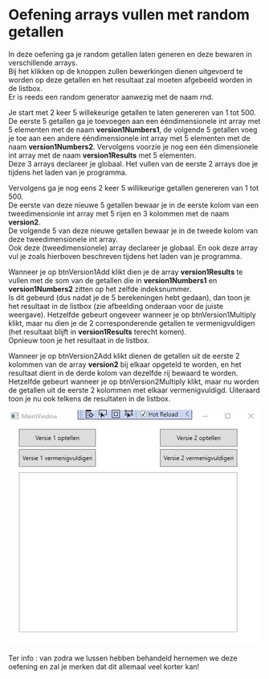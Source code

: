 # Oefening arrays vullen met random getallen

In deze oefening ga je random getallen laten generen en deze bewaren in verschillende arrays.  
Bij het klikken op de knoppen zullen bewerkingen dienen uitgevoerd te worden op deze getallen en het resultaat zal moeten afgebeeld worden in de listbox.  
Er is reeds een random generator aanwezig met de naam rnd.  

Je start met 2 keer 5 willekeurige getallen te laten genereren van 1 tot 500.  
De eerste 5 getallen ga je toevoegen aan een ééndimensionele int array met 5 elementen met de naam **version1Numbers1**, de volgende 5 getallen voeg je toe aan een andere ééndimensionele int array met 5 elementen met de naam **version1Numbers2**.
Vervolgens voorzie je nog een één dimensionele int array met de naam **version1Results** met 5 elementen.  
Deze 3 arrays declareer je globaal.
Het vullen van de eerste 2 arrays doe je tijdens het laden van je programma.

Vervolgens ga je nog eens 2 keer 5 willikeurige getallen genereren van 1 tot 500.  
De eerste van deze nieuwe 5 getallen bewaar je in de eerste kolom van een tweedimensionle int array met 5 rijen en 3 kolommen met de naam **version2**.  
De volgende 5 van deze nieuwe getallen bewaar je in de tweede kolom van deze tweedimensionele int array.  
Ook deze (tweedimensionele) array declareer je globaal.
En ook deze array vul je zoals hierboven beschreven tijdens het laden van je programma.

Wanneer je op btnVersion1Add klikt dien je de array **version1Results** te vullen met de som van de getallen die in **version1Numbers1** en **version1Numbers2** zitten op het zelfde indeksnummer.  
Is dit gebeurd (dus nadat je de 5 berekeningen hebt gedaan), dan toon je het resultaat in de listbox (zie afbeelding onderaan voor de juiste weergave).
Hetzelfde gebeurt ongeveer wanneer je op btnVersion1Multiply klikt, maar nu dien je de 2 corresponderende getallen te vermenigvuldigen (het resultaat blijft in **version1Results** terecht komen).  
Opnieuw toon je het resultaat in de listbox.

Wanneer je op btnVersion2Add klikt dienen de getallen uit de eerste 2 kolommen van de array **version2** bij elkaar opgeteld te worden, en het resultaat dient in de derde kolom van dezelfde rij bewaard te worden.  
Hetzelfde gebeurt wanneer je op btnVersion2Multiply klikt, maar nu worden de getallen uit de eerste 2 kolommen met elkaar vermenigvuldigd.
Uiteraard toon je nu ook telkens de resultaten in de listbox.

![alt text](arrays-randomgetallen.gif)  

Ter info : van zodra we lussen hebben behandeld hernemen we deze oefening en zal je merken dat dit allemaal veel korter kan!

